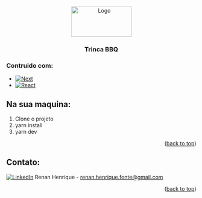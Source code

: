 
<br />
<br />
<br />
<br />
<div align="center">
  <a href="https://github.com/TheGipsyDanger/e3b3f423-871e-45de-a73e-e8794064e90f/assets/22872282/87f5c4ac-bd89-4334-ad67-b602a5a90280">
    <img src="https://github.com/TheGipsyDanger/e3b3f423-871e-45de-a73e-e8794064e90f/assets/22872282/87f5c4ac-bd89-4334-ad67-b602a5a90280" alt="Logo" width="161" height="80">
  </a>
  <h3 align="center">Trinca BBQ</h3>
</div>

### Contruido com:

* [![Next][Next.js]][Next-url]
* [![React][React.js]][React-url]

## Na sua maquina:

1. Clone o projeto
2. yarn install
3. yarn dev

<p align="right">(<a href="#readme-top">back to top</a>)</p>

<!-- CONTACT -->
## Contato:
[![LinkedIn][linkedin-shield]][linkedin-url]
Renan Henrique - renan.henrique.fonte@gmail.com

<p align="right">(<a href="#readme-top">back to top</a>)</p>

[linkedin-shield]: https://img.shields.io/badge/-LinkedIn-black.svg?style=for-the-badge&logo=linkedin&colorB=555
[linkedin-url]: [https://linkedin.com/in/othneildrew](https://www.linkedin.com/in/renanfonte/)
[product-screenshot]: images/screenshot.png
[Next.js]: https://img.shields.io/badge/next.js-000000?style=for-the-badge&logo=nextdotjs&logoColor=white
[Next-url]: https://nextjs.org/
[React.js]: https://img.shields.io/badge/React-20232A?style=for-the-badge&logo=react&logoColor=61DAFB
[React-url]: https://reactjs.org/
